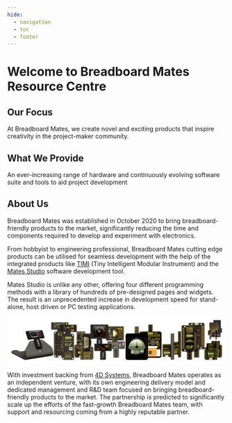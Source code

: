 ```yaml
---
hide:
  - navigation
  - toc
  - footer
---
```


# Welcome to Breadboard Mates Resource Centre

## Our Focus

At Breadboard Mates, we create novel and exciting products that inspire creativity in the project-maker community.

## What We Provide

An ever-increasing range of hardware and continuously evolving software suite and tools to aid project development

## About Us

Breadboard Mates was established in October 2020 to bring breadboard-friendly products to the market, significantly reducing the time and components required to develop and experiment with electronics.

From hobbyist to engineering professional, Breadboard Mates cutting edge products can be utilised for seamless development with the help of the integrated products like [TIMI](https://breadboardmates.com/products/timi-96/) (Tiny Intelligent Modular Instrument) and the [Mates Studio](https://breadboardmates.com/products/mates-studio/) software development tool.

Mates Studio is unlike any other, offering four different programming methods with a library of hundreds of pre-designed pages and widgets. The result is an unprecedented increase in development speed for stand-alone, host driven or PC testing applications.

![Product Portfolio](img/product-portfolio.png)

With investment backing from [4D Systems](https://4dsystems.com.au/), Breadboard Mates operates as an independent venture, with its own engineering delivery model and dedicated management and R&D team focused on bringing breadboard-friendly products to the market. The partnership is predicted to significantly scale up the efforts of the fast-growth Breadboard Mates team, with support and resourcing coming from a highly reputable partner.
